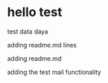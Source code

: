 # hello test
test data
daya

adding readme.md lines


adding readme.md



adding the test mail functionality
